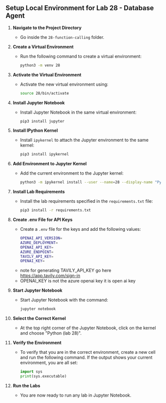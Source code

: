 ## Setup Local Environment for Lab 28 - Database Agent

1. **Navigate to the Project Directory**
   - Go inside the `28-function-calling` folder.

2. **Create a Virtual Environment**
   - Run the following command to create a virtual environment:
     ```sh
     python3 -m venv 28
     ```

3. **Activate the Virtual Environment**
   - Activate the new virtual environment using:
     ```sh
     source 28/bin/activate
     ```

4. **Install Jupyter Notebook**
   - Install Jupyter Notebook in the same virtual environment:
     ```sh
     pip3 install jupyter
     ```

5. **Install IPython Kernel**
   - Install `ipykernel` to attach the Jupyter environment to the same kernel:
     ```sh
     pip3 install ipykernel
     ```

6. **Add Environment to Jupyter Kernel**
   - Add the current environment to the Jupyter kernel:
     ```sh
     python3 -m ipykernel install --user --name=28 --display-name "Python (lab 28)"
     ```

7. **Install Lab Requirements**
   - Install the lab requirements specified in the `requirements.txt` file:
     ```sh
     pip3 install -r requirements.txt
     ```

8. **Create .env File for API Keys**
   - Create a `.env` file for the keys and add the following values:
     ```sh
     OPENAI_API_VERSION=
     AZURE_DEPLOYMENT=
     OPENAI_API_KEY=
     AZURE_ENDPOINT=
     TAVILY_API_KEY=
     OPENAI_KEY= 
     ```
   - note for generating TAVILY_API_KEY go here https://app.tavily.com/sign-in
   - OPENAI_KEY is not the azure openai key it is open ai key
         

9. **Start Jupyter Notebook**
   - Start Jupyter Notebook with the command:
     ```sh
     jupyter notebook
     ```

10. **Select the Correct Kernel**
    - At the top right corner of the Jupyter Notebook, click on the kernel and choose "Python (lab 28)".

11. **Verify the Environment**
    - To verify that you are in the correct environment, create a new cell and run the following command. If the output shows your current environment, you are all set:
      ```python
      import sys
      print(sys.executable)
      ```

12. **Run the Labs**
    - You are now ready to run any lab in Jupyter Notebook.